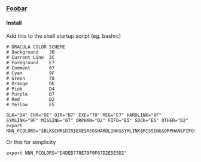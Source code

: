 ### [Foobar](https://foobar.com)

#### Install

Add this to the shell startup script (eg. bashrc)
```
# DRACULA COLOR SCHEME
# Background    3B
# Current Line  3C
# Foreground    E7
# Comment       67
# Cyan          9F
# Green         78
# Orange        DE
# Pink          D4
# Purple        B7
# Red           D2
# Yellow        E5

BLK="D4" CHR="DE" DIR="B7" EXE="78" REG="E7" HARDLINK="9F" SYMLINK="9F" MISSING="67" ORPHAN="D2" FIFO="E5" SOCK="E5" OTHER="D2"
export NNN_FCOLORS="$BLK$CHR$DIR$EXE$REG$HARDLINK$SYMLINK$MISSING$ORPHAN$FIFO$SOCK$OTHER"
```
Or this for simplicity
```
export NNN_FCOLORS="D4DEB778E79F9F67D2E5E5D2"
```
